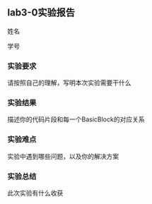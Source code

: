 ## lab3-0实验报告

姓名

学号

### 实验要求

请按照自己的理解，写明本次实验需要干什么

### 实验结果

描述你的代码片段和每一个BasicBlock的对应关系

### 实验难点

实验中遇到哪些问题，以及你的解决方案

### 实验总结

此次实验有什么收获
